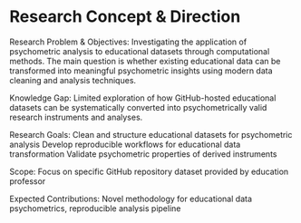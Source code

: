 # Research Concept & Direction

Research Problem & Objectives:
Investigating the application of psychometric analysis to educational datasets through computational methods. The main question is whether existing educational data can be transformed into meaningful psychometric insights using modern data cleaning and analysis techniques.

Knowledge Gap:
Limited exploration of how GitHub-hosted educational datasets can be systematically converted into psychometrically valid research instruments and analyses.

Research Goals:
Clean and structure educational datasets for psychometric analysis
Develop reproducible workflows for educational data transformation
Validate psychometric properties of derived instruments

Scope: Focus on specific GitHub repository dataset provided by education professor

Expected Contributions: Novel methodology for educational data psychometrics, reproducible analysis pipeline